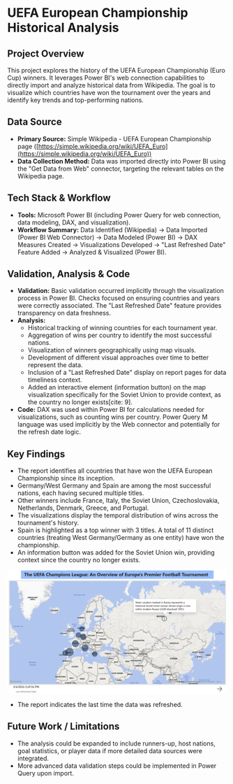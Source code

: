 # UEFA European Championship Historical Analysis

## Project Overview

This project explores the history of the UEFA European Championship (Euro Cup) winners. It leverages Power BI's web connection capabilities to directly import and analyze historical data from Wikipedia. The goal is to visualize which countries have won the tournament over the years and identify key trends and top-performing nations.

## Data Source

* **Primary Source:** Simple Wikipedia - UEFA European Championship page ([https://simple.wikipedia.org/wiki/UEFA_Euro](https://simple.wikipedia.org/wiki/UEFA_Euro))
* **Data Collection Method:** Data was imported directly into Power BI using the "Get Data from Web" connector, targeting the relevant tables on the Wikipedia page.

## Tech Stack & Workflow

* **Tools:** Microsoft Power BI (including Power Query for web connection, data modeling, DAX, and visualization).
* **Workflow Summary:** Data Identified (Wikipedia) -> Data Imported (Power BI Web Connector) -> Data Modeled (Power BI) -> DAX Measures Created -> Visualizations Developed -> "Last Refreshed Date" Feature Added -> Analyzed & Visualized (Power BI).

## Validation, Analysis & Code

* **Validation:** Basic validation occurred implicitly through the visualization process in Power BI. Checks focused on ensuring countries and years were correctly associated. The "Last Refreshed Date" feature provides transparency on data freshness.
* **Analysis:**
    * Historical tracking of winning countries for each tournament year.
    * Aggregation of wins per country to identify the most successful nations.
    * Visualization of winners geographically using map visuals.
    * Development of different visual approaches over time to better represent the data.
    * Inclusion of a "Last Refreshed Date" display on report pages for data timeliness context.
    * Added an interactive element (information button) on the map visualization specifically for the Soviet Union to provide context, as the country no longer exists[cite: 9].
* **Code:** DAX was used within Power BI for calculations needed for visualizations, such as counting wins per country. Power Query M language was used implicitly by the Web connector and potentially for the refresh date logic.

## Key Findings

* The report identifies all countries that have won the UEFA European Championship since its inception.
* Germany/West Germany and Spain are among the most successful nations, each having secured multiple titles.
* Other winners include France, Italy, the Soviet Union, Czechoslovakia, Netherlands, Denmark, Greece, and Portugal.
* The visualizations display the temporal distribution of wins across the tournament's history.
* Spain is highlighted as a top winner with 3 titles. A total of 11 distinct countries (treating West Germany/Germany as one entity) have won the championship.
* An information button was added for the Soviet Union win, providing context since the country no longer exists.

![Information button](infobutton.png)


* The report indicates the last time the data was refreshed.

## Future Work / Limitations

* The analysis could be expanded to include runners-up, host nations, goal statistics, or player data if more detailed data sources were integrated.
* More advanced data validation steps could be implemented in Power Query upon import.
